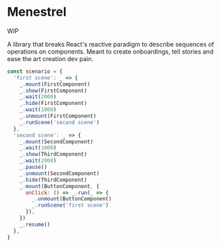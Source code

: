 # Menestrel

WIP

A library that breaks React's reactive paradigm to describe sequences of operations on components.
Meant to create onboardings, tell stories and ease the art creation dev pain.

```js
const scenario = {
  'first scene': _ => {
    _.mount(FirstComponent)
    _.show(FirstComponent)
    _.wait(2000)
    _.hide(FirstComponent)
    _.wait(1000)
    _.unmount(FirstComponent)
    _.runScene('second scene')
  },
  'second scene': _ => {
    _.mount(SecondComponent)
    _.wait(1000)
    _.show(ThirdComponent)
    _.wait(2000)
    _.pause()
    _.unmount(SecondComponent)
    _.hide(ThirdComponent)
    _.mount(ButtonComponent, {
      onClick: () => _.run(_ => {
        _.unmount(ButtonComponent)
        _.runScene('first scene')
      }),
    })
    _.resume()
  },
}
```
